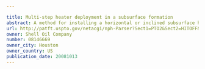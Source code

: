 ```yaml
---

title: Multi-step heater deployment in a subsurface formation
abstract: A method for installing a horizontal or inclined subsurface heater includes placing a heating section of a heater in a horizontal or inclined section of a wellbore with an installation tool. The tool is uncoupled from the heating section. A lead in section is mechanically and electrically coupled to the heating section of the heater. The lead-in section is located in an angled or vertical section of the wellbore.
url: http://patft.uspto.gov/netacgi/nph-Parser?Sect1=PTO2&Sect2=HITOFF&p=1&u=%2Fnetahtml%2FPTO%2Fsearch-adv.htm&r=1&f=G&l=50&d=PALL&S1=08146669&OS=08146669&RS=08146669
owner: Shell Oil Company
number: 08146669
owner_city: Houston
owner_country: US
publication_date: 20081013
---
```

